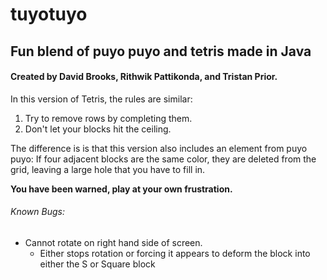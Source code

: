 # tuyotuyo
Fun blend of puyo puyo and tetris made in Java
---
#### Created by David Brooks, Rithwik Pattikonda, and Tristan Prior.

In this version of Tetris, the rules are similar:
1. Try to remove rows by completing them.
2. Don't let your blocks hit the ceiling.

The difference is is that this version also includes an element from puyo puyo: If four adjacent blocks are the same color, 
they are deleted from the grid, leaving a large hole that you have to fill in.

**You have been warned, play at your own frustration.**



###### Known Bugs:
- Cannot rotate on right hand side of screen.
  - Either stops rotation or forcing it appears to deform the block into either the S or Square block
